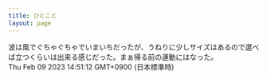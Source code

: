 ```yaml
---
title: ひとこと
layout: page
---
```

<div class="box" dt="1675921872587">
  波は風でぐちゃぐちゃでいまいちだったが、うねりに少しサイズはあるので選べば立つくらいは出来る感じだった。まぁ帰る前の運動にはなった。
  <div class="content is-small">Thu Feb 09 2023 14:51:12 GMT+0900 (日本標準時)</div>
</div>